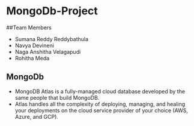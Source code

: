 # MongoDb-Project


##Team Members
- Sumana Reddy Reddybathula
- Navya Devineni
- Naga Anshitha Velagapudi
- Rohitha Meda

## MongoDb 

- MongoDB Atlas is a fully-managed cloud database developed by the same people that build MongoDB.
- Atlas handles all the complexity of deploying, managing, and healing your deployments on the cloud service provider of your choice (AWS, Azure, and GCP). 



